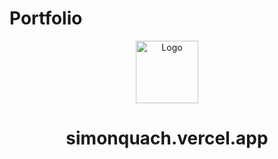# Portfolio

<div align="center">
  <img alt="Logo" src="https://raw.githubusercontent.com/bchiang7/v4/main/src/images/logo.png](https://github.com/simon-quach/Portfolio/blob/main/client/public/portfolio-logo.svg?raw=true)" width="100" />
</div>
<h1 align="center">
  simonquach.vercel.app
</h1>
